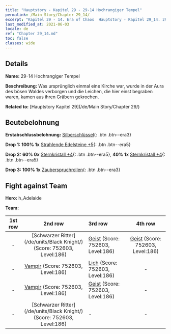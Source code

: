 ```yaml
---
title: "Hauptstory - Kapitel 29 - 29-14 Hochrangiger Tempel"
permalink: /Main Story/Chapter 29_14/
excerpt: "Kapitel 29 - 14. Era of Chaos  Hauptstory - Kapitel 29_14. 29-14 Hochrangiger Tempel"
last_modified_at: 2021-06-03
locale: de
ref: "Chapter 29_14.md"
toc: false
classes: wide
---
```


## Details

 **Name:** 29-14 Hochrangiger Tempel

 **Beschreibung:** Was ursprünglich einmal eine Kirche war, wurde in der Aura des bösen Waldes verborgen und die Leichen, die hier einst begraben waren, kamen aus ihren Gräbern gekrochen.

 **Related to:** [Hauptstory Kapitel 29](/de/Main Story/Chapter 29/)

## Beutebelohnung

 **Erstabschlussbelohnung:** [Silberschlüssel](/ItemsDE/con_693/){: .btn .btn--era3}

 **Drop 1:** **100% 1x** [Strahlende Edelsteine +5](/ItemsDE/mat_100/){: .btn .btn--era5}

 **Drop 2:** **60% 0x** [Sternkristall +4](/ItemsDE/mat_94/){: .btn .btn--era5}, **40% 1x** [Sternkristall +4](/ItemsDE/mat_94/){: .btn .btn--era5}

 **Drop 3:** **100% 1x** [Zauberspruchrollen](/ItemsDE/con_694/){: .btn .btn--era3}


## Fight against Team
 **Hero:** h_Adelaide

 **Team:**


  | 1st row | 2nd row | 3rd row | 4th row |
  |:----:|:----:|:----|:----:|
  | - | [Schwarzer Ritter](/de/units/Black Knight/) (Score: 752603, Level:186)  | [Geist](/de/units/Wight/) (Score: 752603, Level:186)  | [Geist](/de/units/Wight/) (Score: 752603, Level:186)  |
  | - | [Vampir](/de/units/Vampire/) (Score: 752603, Level:186)  | [Lich](/de/units/Lich/) (Score: 752603, Level:186)  | - |
  | - | [Vampir](/de/units/Vampire/) (Score: 752603, Level:186)  | [Geist](/de/units/Wight/) (Score: 752603, Level:186)  | - |
  | - | [Schwarzer Ritter](/de/units/Black Knight/) (Score: 752603, Level:186)  | - | - |


